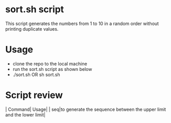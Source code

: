 # sort.sh script

This script generates the numbers from 1 to 10 in a random order without printing duplicate values.

# Usage

- clone the repo to the local machine
- run the sort.sh script as shown below
- ./sort.sh OR sh sort.sh

# Script review

| Command| Usage|
| seq|to generate the sequence between the upper limit and the lower limit|
